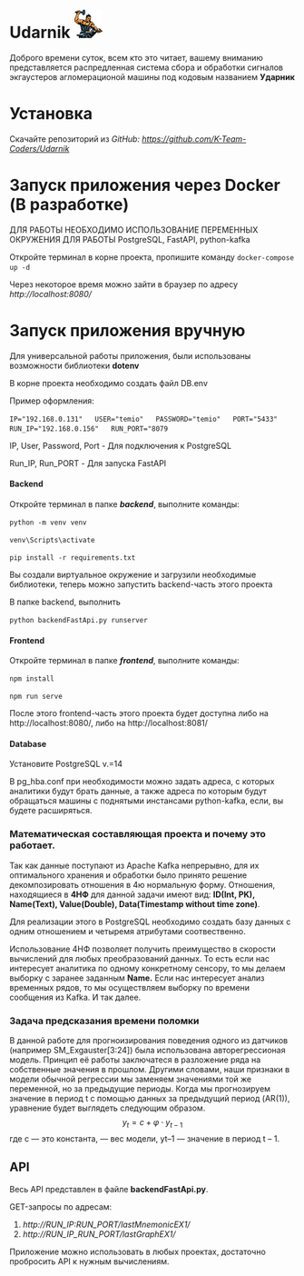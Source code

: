 # Udarnik ![Логотип проекта](/frontend/Udarnik.png)

Доброго времени суток, всем кто это читает, вашему вниманию представляется распредленная система сбора и обработки сигналов экгаустеров агломерационой машины под кодовым названием  **Ударник**

# Установка

Скачайте репозиторий из
*GitHub: https://github.com/K-Team-Coders/Udarnik*

# Запуск приложения через Docker (В разработке)

ДЛЯ РАБОТЫ НЕОБХОДИМО ИСПОЛЬЗОВАНИЕ ПЕРЕМЕННЫХ ОКРУЖЕНИЯ ДЛЯ РАБОТЫ PostgreSQL, FastAPI, python-kafka

Откройте терминал в корне проекта, пропишите команду `docker-compose up -d`

Через некоторое время можно зайти в браузер по адресу *http://localhost:8080/*

# Запуск приложения вручную

Для универсальной работы приложения, были использованы возможности библиотеки **dotenv**

В корне проекта необходимо создать файл DB.env

Пример оформления:

`IP="192.168.0.131"  
USER="temio"  
PASSWORD="temio"  
PORT="5433"  
RUN_IP="192.168.0.156"  
RUN_PORT="8079`

IP, User, Password, Port - Для подключения к PostgreSQL

Run_IP, Run_PORT - Для запуска FastAPI

#### Backend

Откройте терминал в папке ***backend***, выполните команды:

`python -m venv venv`

`venv\Scripts\activate`

`pip install -r requirements.txt`

Вы создали виртуальное окружение и загрузили необходимые библиотеки, теперь можно запустить backend-часть этого проекта

В папке backend, выполнить

`python backendFastApi.py runserver`

#### Frontend

Откройте терминал в папке ***frontend***, выполните команды:

`npm install`

`npm run serve`

После этого frontend-часть этого проекта будет доступна либо на http://localhost:8080/, либо на http://localhost:8081/

#### Database

Установите PostgreSQL v.=14

В pg_hba.conf при необходимости можно задать адреса, с которых аналитики будут брать данные, а также адреса по которым будут обращаться машины с поднятыми инстансами python-kafka, если, вы будете расширяться.

### Математическая составляющая проекта и почему это работает.

Так как данные поступают из Apache Kafka непрерывно, для их оптимального хранения и обработки было принято решение декомпозировать отношения в 4ю нормальную форму. Отношения, находящиеся в **4НФ** для данной задачи имеют вид:
**ID(Int, PK), Name(Text), Value(Double), Data(Timestamp without time zone)**.

Для реализации этого в PostgreSQL необходимо создать базу данных с одним отношением и четыремя атрибутами соотвественно.

Использование 4НФ позволяет получить преимущество в скорости вычислений для любых преобразований данных. То есть если нас интересует аналитика по одному конкретному сенсору, то мы делаем выборку с заранее заданным **Name.**
Если нас интересует анализ временных рядов, то мы осуществляем выборку по времени сообщения из Kafka.
И так далее.

### Задача предсказания времени поломки

В данной работе для прогноизирования поведения одного из датчиков (например SM_Exgauster[3:24]) была использована авторегрессионая модель. Принцип её работы заключатеся в разложение ряда на собственные значения в прошлом. Другими словами, наши признаки в модели обычной регрессии мы заменяем значениями той же переменной, но за предыдущие периоды.
Когда мы прогнозируем значение в период t с помощью данных за предыдущий период (AR(1)), уравнение будет выглядеть следующим образом.
                                                        $$    y_t = c + \varphi  \cdot y_{t-1} $$
где c — это константа,  — вес модели, yt–1 — значение в период t – 1.

## API

Весь API представлен в файле **backendFastApi.py**.

GET-запросы по адресам:

1) *http://RUN_IP:RUN_PORT/lastMnemonicEX1/*
2) *http://RUN_IP_RUN_PORT/lastGraphEX1/*

Приложение можно использовать в любых проектах, достаточно пробросить API к нужным вычислениям.
